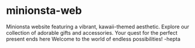 # minionsta-web
Minionsta website featuring a vibrant, kawaii-themed aesthetic. Explore our collection of adorable gifts and accessories. Your quest for the perfect present ends here Welcome to the world of endless possibilities!
-hepta
